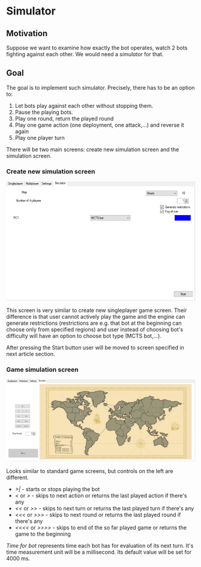 # Simulator

## Motivation
Suppose we want to examine how exactly the bot operates,
watch 2 bots fighting against each other. We would need
a *simulator* for that.

## Goal
The goal is to implement such simulator. Precisely, there has to
be an option to:
1. Let bots play against each other without stopping them.
2. Pause the playing bots.
3. Play one round, return the played round
4. Play one game action (one deployment, one attack,...) and reverse
it again
5. Play one player turn

There will be two main screens:
create new simulation screen and
the simulation screen.

### Create new simulation screen
<img src="simulator_create_screen.jpg" alt="Create new simulation screen"/>

This screen is very similar to
create new singleplayer game screen.
Their difference is that user cannot actively
play the game and the engine can generate restrictions
(restrictions are e.g. that bot at the beginning can
choose only from specified regions) and user
instead of choosing bot's difficulty
will have an option to choose bot type
(MCTS bot,...).


After pressing the Start button user
will be moved to screen specified in
next article section.

### Game simulation screen
<img src="simulator_game_screen.jpg" alt="Game simulation screen"/>

Looks similar to standard game screens, but controls on the left
are different.

- *>|* - starts or stops playing the bot
- *<* or *>* - skips to next action or returns the last played action if there's any
- *<<* or *>>* - skips to next turn or returns the last played turn if there's any
- *<<<* or *>>>* - skips to next round or returns the last played round if there's any
- *<<<<* or *>>>>* - skips to end of the so far played game or
returns the game to the beginning

*Time for bot* represents time each bot has for evaluation of its next turn.
It's time measurement unit will be a millisecond. Its default value
will be set for 4000 ms.
